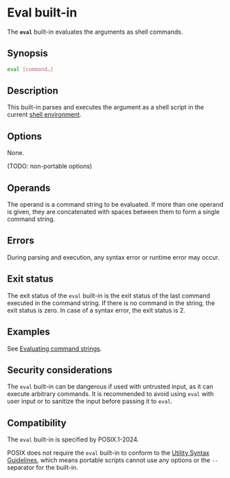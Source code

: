 # Eval built-in

The **`eval`** built-in evaluates the arguments as shell commands.

## Synopsis

```sh
eval [command…]
```

## Description

This built-in parses and executes the argument as a shell script in the current [shell environment](../environment/index.html).

## Options

None.

(TODO: non-portable options)

## Operands

The operand is a command string to be evaluated.
If more than one operand is given, they are concatenated with spaces
between them to form a single command string.

## Errors

During parsing and execution, any syntax error or runtime error may
occur.

## Exit status

The exit status of the `eval` built-in is the exit status of the last
command executed in the command string.
If there is no command in the string, the exit status is zero.
In case of a syntax error, the exit status is 2.

## Examples

See [Evaluating command strings](../dynamic_evaluation.md#evaluating-command-strings).

## Security considerations

The `eval` built-in can be dangerous if used with untrusted input, as it can execute arbitrary commands. It is recommended to avoid using `eval` with user input or to sanitize the input before passing it to `eval`.

## Compatibility

The `eval` built-in is specified by POSIX.1-2024.

POSIX does not require the `eval` built-in to conform to the [Utility Syntax Guidelines](https://pubs.opengroup.org/onlinepubs/9799919799/basedefs/V1_chap12.html#tag_12_02), which means portable scripts cannot use any options or the `--` separator for the built-in.
